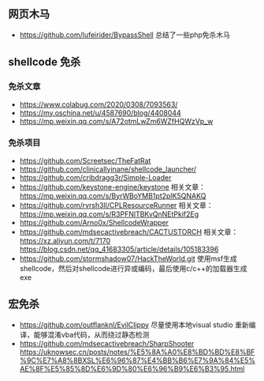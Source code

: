 ## 网页木马
- https://github.com/lufeirider/BypassShell  总结了一些php免杀木马





## shellcode 免杀
### 免杀文章
- https://www.colabug.com/2020/0308/7093563/
- https://my.oschina.net/u/4587690/blog/4408044
- https://mp.weixin.qq.com/s/A72otmLwZm6WZfHQWzVp_w
### 免杀项目
- https://github.com/Screetsec/TheFatRat
- https://github.com/clinicallyinane/shellcode_launcher/
- https://github.com/cribdragg3r/Simple-Loader
- https://github.com/keystone-engine/keystone     相关文章：https://mp.weixin.qq.com/s/ByrWBoYMB1pt2pIK5QNAKQ
- https://github.com/rvrsh3ll/CPLResourceRunner   相关文章：https://mp.weixin.qq.com/s/R3PFNlTBKvQnNEtPkif2Eg
- https://github.com/Arno0x/ShellcodeWrapper
- https://github.com/mdsecactivebreach/CACTUSTORCH   相关文章：https://xz.aliyun.com/t/7170    https://blog.csdn.net/qq_41683305/article/details/105183396
- https://github.com/stormshadow07/HackTheWorld.git   使用msf生成shellcode，然后对shellcode进行异或编码，最后使用c/c++的加载器生成exe

## 宏免杀
- https://github.com/outflanknl/EvilClippy   尽量使用本地visual studio 重新编译，能够混淆vba代码，从而绕过静态检测
- https://github.com/mdsecactivebreach/SharpShooter   https://uknowsec.cn/posts/notes/%E5%8A%A0%E8%BD%BD%E8%BF%9C%E7%A8%8BXSL%E6%96%87%E4%BB%B6%E7%9A%84%E5%AE%8F%E5%85%8D%E6%9D%80%E6%96%B9%E6%B3%95.html
